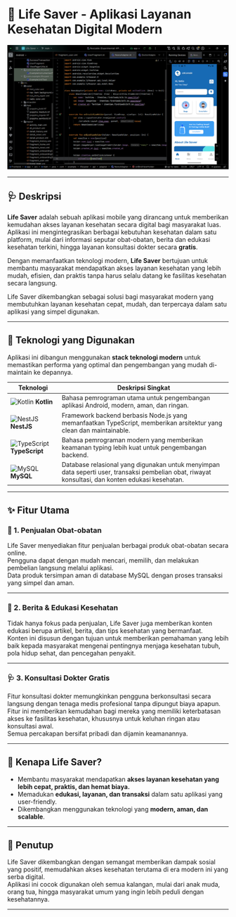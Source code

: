 # 📱 Life Saver - Aplikasi Layanan Kesehatan Digital Modern

![Life Saver Screenshot](./project.png)

---

## 🩺 Deskripsi

**Life Saver** adalah sebuah aplikasi mobile yang dirancang untuk memberikan kemudahan akses layanan kesehatan secara digital bagi masyarakat luas.  
Aplikasi ini mengintegrasikan berbagai kebutuhan kesehatan dalam satu platform, mulai dari informasi seputar obat-obatan, berita dan edukasi kesehatan terkini, hingga layanan konsultasi dokter secara **gratis**.  

Dengan memanfaatkan teknologi modern, **Life Saver** bertujuan untuk membantu masyarakat mendapatkan akses layanan kesehatan yang lebih mudah, efisien, dan praktis tanpa harus selalu datang ke fasilitas kesehatan secara langsung.

Life Saver dikembangkan sebagai solusi bagi masyarakat modern yang membutuhkan layanan kesehatan cepat, mudah, dan terpercaya dalam satu aplikasi yang simpel digunakan.

---

## 🚀 Teknologi yang Digunakan
Aplikasi ini dibangun menggunakan **stack teknologi modern** untuk memastikan performa yang optimal dan pengembangan yang mudah di-maintain ke depannya.

| Teknologi  | Deskripsi Singkat |
|------------|-------------------|
| ![Kotlin](https://img.icons8.com/color/48/kotlin.png) **Kotlin** | Bahasa pemrograman utama untuk pengembangan aplikasi Android, modern, aman, dan ringan. |
| ![NestJS](https://img.icons8.com/color/48/nestjs.png) **NestJS** | Framework backend berbasis Node.js yang memanfaatkan TypeScript, memberikan arsitektur yang clean dan maintainable. |
| ![TypeScript](https://img.icons8.com/color/48/typescript.png) **TypeScript** | Bahasa pemrograman modern yang memberikan keamanan typing lebih kuat untuk pengembangan backend. |
| ![MySQL](https://img.icons8.com/fluency/48/mysql-logo.png) **MySQL** | Database relasional yang digunakan untuk menyimpan data seperti user, transaksi pembelian obat, riwayat konsultasi, dan konten edukasi kesehatan. |

---

## ✨ Fitur Utama

### 💊 1. Penjualan Obat-obatan
Life Saver menyediakan fitur penjualan berbagai produk obat-obatan secara online.  
Pengguna dapat dengan mudah mencari, memilih, dan melakukan pembelian langsung melalui aplikasi.  
Data produk tersimpan aman di database MySQL dengan proses transaksi yang simpel dan aman.

---

### 📰 2. Berita & Edukasi Kesehatan
Tidak hanya fokus pada penjualan, Life Saver juga memberikan konten edukasi berupa artikel, berita, dan tips kesehatan yang bermanfaat.  
Konten ini disusun dengan tujuan untuk memberikan pemahaman yang lebih baik kepada masyarakat mengenai pentingnya menjaga kesehatan tubuh, pola hidup sehat, dan pencegahan penyakit.

---

### 🩺 3. Konsultasi Dokter Gratis
Fitur konsultasi dokter memungkinkan pengguna berkonsultasi secara langsung dengan tenaga medis profesional tanpa dipungut biaya apapun.  
Fitur ini memberikan kemudahan bagi mereka yang memiliki keterbatasan akses ke fasilitas kesehatan, khususnya untuk keluhan ringan atau konsultasi awal.  
Semua percakapan bersifat pribadi dan dijamin keamanannya.

---

## 🎯 **Kenapa Life Saver?**
- Membantu masyarakat mendapatkan **akses layanan kesehatan yang lebih cepat, praktis, dan hemat biaya.**
- Memadukan **edukasi, layanan, dan transaksi** dalam satu aplikasi yang user-friendly.
- Dikembangkan menggunakan teknologi yang **modern, aman, dan scalable**.

---

## 📝 **Penutup**
Life Saver dikembangkan dengan semangat memberikan dampak sosial yang positif, memudahkan akses kesehatan terutama di era modern ini yang serba digital.  
Aplikasi ini cocok digunakan oleh semua kalangan, mulai dari anak muda, orang tua, hingga masyarakat umum yang ingin lebih peduli dengan kesehatannya.

---

